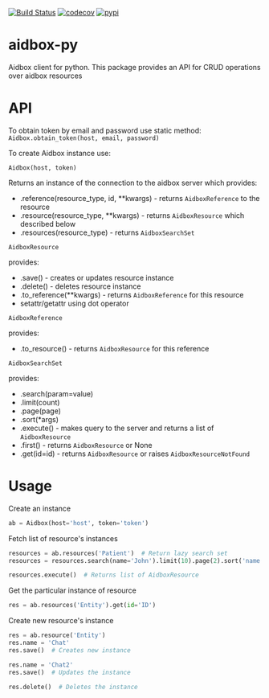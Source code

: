 [![Build Status](https://travis-ci.org/beda-software/aidbox-py.svg?branch=master)](https://travis-ci.org/beda-software/aidbox-py)
[![codecov](https://codecov.io/gh/beda-software/aidbox-py/branch/master/graph/badge.svg)](https://codecov.io/gh/beda-software/aidbox-py)
[![pypi](https://img.shields.io/pypi/v/aidbox.svg)](https://pypi.python.org/pypi/aidbox)

# aidbox-py
Aidbox client for python.
This package provides an API for CRUD operations over aidbox resources

# API

To obtain token by email and password use static method:
`Aidbox.obtain_token(host, email, password)`

To create Aidbox instance use:

`Aidbox(host, token)`

Returns an instance of the connection to the aidbox server which provides:
* .reference(resource_type, id, **kwargs) - returns `AidboxReference` to the resource
* .resource(resource_type, **kwargs) - returns `AidboxResource` which described below
* .resources(resource_type) - returns `AidboxSearchSet`

`AidboxResource`

provides:
* .save() - creates or updates resource instance
* .delete() - deletes resource instance
* .to_reference(**kwargs) - returns  `AidboxReference` for this resource
* setattr/getattr using dot operator

`AidboxReference`

provides:
* .to_resource() - returns `AidboxResource` for this reference

`AidboxSearchSet`

provides:
* .search(param=value)
* .limit(count)
* .page(page)
* .sort(*args)
* .execute() - makes query to the server and returns a list of `AidboxResource`
* .first() - returns `AidboxResource` or None
* .get(id=id) - returns `AidboxResource` or raises `AidboxResourceNotFound`

# Usage

Create an instance
```python
ab = Aidbox(host='host', token='token')
```

Fetch list of resource's instances
```python
resources = ab.resources('Patient')  # Return lazy search set
resources = resources.search(name='John').limit(10).page(2).sort('name')

resources.execute()  # Returns list of AidboxResource
```

Get the particular instance of resource
```python
res = ab.resources('Entity').get(id='ID')
```

Create new resource's instance
```python
res = ab.resource('Entity')
res.name = 'Chat'
res.save()  # Creates new instance

res.name = 'Chat2'
res.save()  # Updates the instance

res.delete()  # Deletes the instance
```
